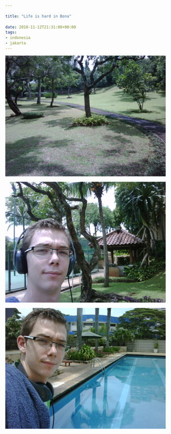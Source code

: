 ```yaml
---

title: "Life is hard in Bona"

date: 2010-11-12T21:31:00+00:00
tags:
- indonesia
- jakarta
---
```

![](media/Life_is_hard_in_Bonatagphotosn/IMG00014-20101113-1128.jpg)

![](media/Life_is_hard_in_Bonatagphotosn/IMG00015-20101113-1129.jpg)

![](media/Life_is_hard_in_Bonatagphotosn/IMG00019-20101113-1132.jpg)
